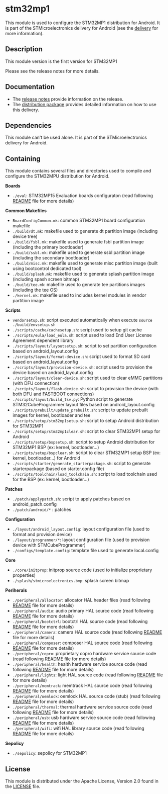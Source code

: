 # stm32mp1 #

This module is used to configure the STM32MP1 distribution for Android.
It is part of the STMicroelectronics delivery for Android (see the [delivery][] for more information).

[delivery]: https://wiki.st.com/stm32mpu/wiki/STM32MP15_distribution_for_Android_release_note_-_v1.1.0

## Description ##

This module version is the first version for STM32MP1

Please see the release notes for more details.

## Documentation ##

* The [release notes][] provide information on the release.
* The [distribution package][] provides detailed information on how to use this delivery.

[release notes]: https://wiki.st.com/stm32mpu/wiki/STM32MP15_distribution_for_Android_release_note_-_v1.1.0
[distribution package]: https://wiki.st.com/stm32mpu/wiki/STM32MP1_Distribution_Package_for_Android

## Dependencies ##

This module can't be used alone. It is part of the STMicroelectronics delivery for Android.

## Containing ##

This module contains several files and directories used to compile and configure the STM32MPU distribution for Android.

**Boards**
* `./eval`: STM32MP15 Evaluation boards configuraton (read following [README](./eval/README.md) file for more details)

**Common Makefiles**
* `BoardConfigCommon.mk`: common STM32MP1 board configuration makefile
* `./build/dt.mk`: makefile used to generate dt partition image (including device tree)
* `./build/fsbl.mk`: makefile used to generate fsbl partition image (including the primary bootloader)
* `./build/ssbl.mk`: makefile used to generate ssbl partition image (including the secondary bootloader)
* `./build/misc.mk`: makefile used to generate misc partition image (built using bootcontrol dedicated tool)
* `./build/splash.mk`: makefile used to generate splash partition image (including spash screen bitmap)
* `./build/tee.mk`: makefile used to generate tee partitions images (including the tee OS)
* `./kernel.mk`: makefile used to includes kernel modules in vendor partition image

**Scripts**
* `vendorsetup.sh`: script executed automatically when execute `source ./build/envsetup.sh`
* `./scripts/cache/cachesetup.sh`: script used to setup git cache
* `./scripts/eula/load_eula.sh`: script used to load End User License Agreement dependent library
* `./scripts/layout/layoutsetup.sh`: script to set partition configuration based on android_layout.config
* `./scripts/layout/format-device.sh`: script used to format SD card based on android_layout.config
* `./scripts/layout/provision-device.sh`: script used to provision the device based on android_layout.config
* `./scripts/layout/clear-device.sh`: script used to clear eMMC partitions (with DFU connection)
* `./scripts/layout/flash-device.sh`: script to provision the device (with both DFU and FASTBOOT connections)
* `./scripts/layout/build_tsv.py`: Python script to generate STM32CubeProgrammer layout files based on android_layout.config
* `./scripts/prebuilt/update_prebuilt.sh`: script to update prebuilt images for kernel, bootloader and tee
* `./scripts/setup/stm32mp1setup.sh`: script to setup Android distribution for STM32MP1
* `./scripts/setup/stm32mp1clear.sh`: script to clear STM32MP1 setup for Android
* `./scripts/setup/bspsetup.sh`: script to setup Android distribution for STM32MP1 BSP (ex: kernel, bootloader...)
* `./scripts/setup/bspclear.sh`: script to clear STM32MP1 setup BSP (ex: kernel, bootloader...) for Android
* `./scripts/starter/generate_starterpackage.sh`: script to generate starterpackage (based on starter.config file)
* `./scripts/toolchain/load_toolchain.sh`: script to load toolchain used for the BSP (ex: kernel, bootloader...)

**Patches**
* `./patch/applypatch.sh`: script to apply patches based on android_patch.config
* `./patch/android/*` : patches

**Configuration**
* `./layout/android_layout.config`: layout configuration file (used to format and provision device)
* `./layout/programmer/*`: layout configuration file (used to provision device with STMCubeProgrammer)
* `./configs/template.config`: template file used to generate local.config

**Core**
* `./core/initprop`: initprop source code (used to initialize proprietary properties)
* `./splash/stmicroelectronics.bmp`: splash screen bitmap

**Periherals**
* `./peripheral/allocator`: allocator HAL header files (read following [README](./peripheral/allocator/README.md) file for more details)
* `./peripheral/audio`: audio primary HAL source code (read following [README](./peripheral/audio/README.md) file for more details)
* `./peripheral/bootctrl`: bootctrl HAL source code (read following [README](./peripheral/bootctrl/README.md) file for more details)
* `./peripheral/camera`: camera HAL source code (read following [README](./peripheral/camera/README.md) file for more details)
* `./peripheral/composer`: composer HAL source code (read following [README](./peripheral/composer/README.md) file for more details)
* `./peripheral/copro`: proprietary copro hardware service source code (read following [README](./peripheral/copro/README.md) file for more details)
* `./peripheral/health`: health hardware service source code (read following [README](./peripheral/health/README.md) file for more details)
* `./peripheral/lights`: light HAL source code (read following [README](./peripheral/lights/README.md) file for more details)
* `./peripheral/memtrack`: memtrack HAL source code (read following [README](./peripheral/memtrack/README.md) file for more details)
* `./peripheral/oemlock`: oemlock HAL source code (stub) (read following [README](./peripheral/oemlock/README.md) file for more details)
* `./peripheral/thermal`: thermal hardware service source code (read following [README](./peripheral/thermal/README.md) file for more details)
* `./peripheral/usb`: usb hardware service source code (read following [README](./peripheral/usb/README.md) file for more details)
* `./peripheral/wifi`: wifi HAL library source code (read following [README](./peripheral/wifi/README.md) file for more details)

**Sepolicy**
* `./sepolicy`: sepolicy for STM32MP1

## License ##

This module is distributed under the Apache License, Version 2.0 found in the [LICENSE](./LICENSE) file.

